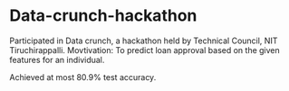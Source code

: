 # Data-crunch-hackathon

Participated in Data crunch, a hackathon held by Technical Council, NIT Tiruchirappalli.
Movtivation: To predict loan approval based on the given features for an individual.

Achieved at most 80.9% test accuracy.

